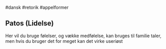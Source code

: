 #dansk #retorik #appelformer 
## Patos (Lidelse)

Her vil du bruge følelser, og vække medfølelse, kan bruges til familie taler, men hvis du bruger det for meget kan det virke useriøst
